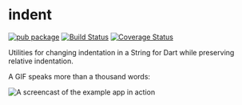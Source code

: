 # indent

[![pub package](https://img.shields.io/pub/v/indent.svg)](https://pub.dartlang.org/packages/indent)
 [![Build Status](https://travis-ci.org/roughike/indent.svg?branch=master)](https://travis-ci.org/roughike/indent) 
 [![Coverage Status](https://coveralls.io/repos/github/roughike/indent/badge.svg?branch=master)](https://coveralls.io/github/roughike/indent?branch=master)

Utilities for changing indentation in a String for Dart while preserving relative indentation.

A GIF speaks more than a thousand words:

![A screencast of the example app in action](https://github.com/roughike/indent/raw/master/indent.gif)
